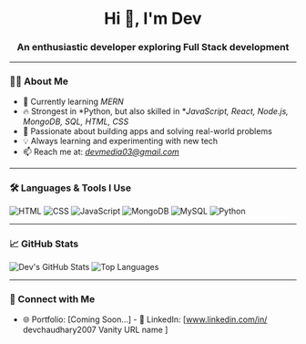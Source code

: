 <h1 align="center">Hi 👋, I'm Dev</h1>
<h3 align="center">An enthusiastic developer exploring Full Stack development</h3>

---

### 👨‍💻 About Me
- 🌱 Currently learning *MERN* 
- 🔥 Strongest in *Python, but also skilled in **JavaScript, React, Node.js, MongoDB, SQL, HTML, CSS*
- 🚀 Passionate about building apps and solving real-world problems
- 💡 Always learning and experimenting with new tech
- 📫 Reach me at: *devmedia03@gmail.com* 

---

### 🛠 Languages & Tools I Use
![HTML](https://img.shields.io/badge/HTML-E34F26?style=for-the-badge&logo=html5)
![CSS](https://img.shields.io/badge/CSS-1572B6?style=for-the-badge&logo=css3)
![JavaScript](https://img.shields.io/badge/JavaScript-F7DF1E?style=for-the-badge&logo=javascript)
![MongoDB](https://img.shields.io/badge/MongoDB-4EA94B?style=for-the-badge&logo=mongodb)
![MySQL](https://img.shields.io/badge/MySQL-005C84?style=for-the-badge&logo=mysql)
![Python](https://img.shields.io/badge/Python-3776AB?style=for-the-badge&logo=python)

---

### 📈 GitHub Stats
![Dev's GitHub Stats](https://github-readme-stats.vercel.app/api?username=devxjaat&show_icons=true&theme=radical)
![Top Languages](https://github-readme-stats.vercel.app/api/top-langs/?username=devxjaat&layout=compact&theme=radical)

---

### 🔗 Connect with Me
- 🌐 Portfolio: [Coming Soon...]
- 💼 LinkedIn: [www.linkedin.com/in/
devchaudhary2007
Vanity URL name
]
